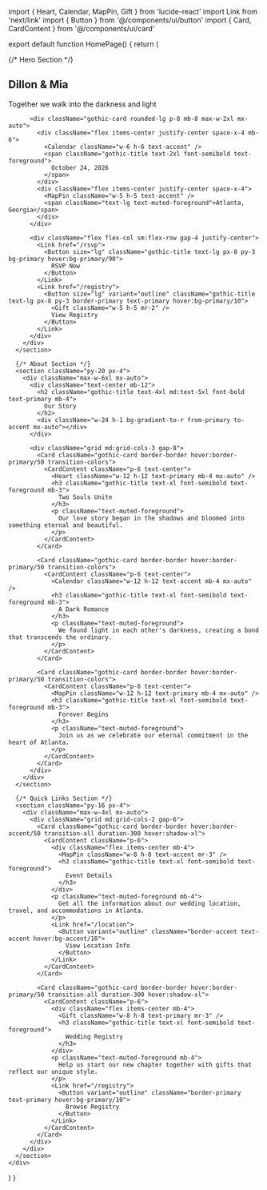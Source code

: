 import { Heart, Calendar, MapPin, Gift } from 'lucide-react'
import Link from 'next/link'
import { Button } from '@/components/ui/button'
import { Card, CardContent } from '@/components/ui/card'

export default function HomePage() {
  return (
    <div className="min-h-screen">
      {/* Hero Section */}
      <section className="relative py-24 px-4">
        <div className="max-w-4xl mx-auto text-center">
          <div className="mb-8">
            <Heart className="w-16 h-16 mx-auto text-primary mb-6 animate-pulse" fill="currentColor" />
            <h1 className="gothic-title text-6xl md:text-8xl font-bold text-primary mb-4 tracking-wide">
              Dillon & Mia
            </h1>
            <div className="w-32 h-1 bg-gradient-to-r from-primary to-accent mx-auto mb-8"></div>
            <p className="text-xl md:text-2xl text-muted-foreground mb-8 font-light">
              Together we walk into the darkness and light
            </p>
          </div>

          <div className="gothic-card rounded-lg p-8 mb-8 max-w-2xl mx-auto">
            <div className="flex items-center justify-center space-x-4 mb-6">
              <Calendar className="w-6 h-6 text-accent" />
              <span className="gothic-title text-2xl font-semibold text-foreground">
                October 24, 2026
              </span>
            </div>
            <div className="flex items-center justify-center space-x-4">
              <MapPin className="w-5 h-5 text-accent" />
              <span className="text-lg text-muted-foreground">Atlanta, Georgia</span>
            </div>
          </div>

          <div className="flex flex-col sm:flex-row gap-4 justify-center">
            <Link href="/rsvp">
              <Button size="lg" className="gothic-title text-lg px-8 py-3 bg-primary hover:bg-primary/90">
                RSVP Now
              </Button>
            </Link>
            <Link href="/registry">
              <Button size="lg" variant="outline" className="gothic-title text-lg px-8 py-3 border-primary text-primary hover:bg-primary/10">
                <Gift className="w-5 h-5 mr-2" />
                View Registry
              </Button>
            </Link>
          </div>
        </div>
      </section>

      {/* About Section */}
      <section className="py-20 px-4">
        <div className="max-w-6xl mx-auto">
          <div className="text-center mb-12">
            <h2 className="gothic-title text-4xl md:text-5xl font-bold text-primary mb-4">
              Our Story
            </h2>
            <div className="w-24 h-1 bg-gradient-to-r from-primary to-accent mx-auto"></div>
          </div>

          <div className="grid md:grid-cols-3 gap-8">
            <Card className="gothic-card border-border hover:border-primary/50 transition-colors">
              <CardContent className="p-6 text-center">
                <Heart className="w-12 h-12 text-primary mb-4 mx-auto" />
                <h3 className="gothic-title text-xl font-semibold text-foreground mb-3">
                  Two Souls Unite
                </h3>
                <p className="text-muted-foreground">
                  Our love story began in the shadows and bloomed into something eternal and beautiful.
                </p>
              </CardContent>
            </Card>

            <Card className="gothic-card border-border hover:border-primary/50 transition-colors">
              <CardContent className="p-6 text-center">
                <Calendar className="w-12 h-12 text-accent mb-4 mx-auto" />
                <h3 className="gothic-title text-xl font-semibold text-foreground mb-3">
                  A Dark Romance
                </h3>
                <p className="text-muted-foreground">
                  We found light in each other's darkness, creating a bond that transcends the ordinary.
                </p>
              </CardContent>
            </Card>

            <Card className="gothic-card border-border hover:border-primary/50 transition-colors">
              <CardContent className="p-6 text-center">
                <MapPin className="w-12 h-12 text-primary mb-4 mx-auto" />
                <h3 className="gothic-title text-xl font-semibold text-foreground mb-3">
                  Forever Begins
                </h3>
                <p className="text-muted-foreground">
                  Join us as we celebrate our eternal commitment in the heart of Atlanta.
                </p>
              </CardContent>
            </Card>
          </div>
        </div>
      </section>

      {/* Quick Links Section */}
      <section className="py-16 px-4">
        <div className="max-w-4xl mx-auto">
          <div className="grid md:grid-cols-2 gap-6">
            <Card className="gothic-card border-border hover:border-accent/50 transition-all duration-300 hover:shadow-xl">
              <CardContent className="p-6">
                <div className="flex items-center mb-4">
                  <MapPin className="w-8 h-8 text-accent mr-3" />
                  <h3 className="gothic-title text-xl font-semibold text-foreground">
                    Event Details
                  </h3>
                </div>
                <p className="text-muted-foreground mb-4">
                  Get all the information about our wedding location, travel, and accommodations in Atlanta.
                </p>
                <Link href="/location">
                  <Button variant="outline" className="border-accent text-accent hover:bg-accent/10">
                    View Location Info
                  </Button>
                </Link>
              </CardContent>
            </Card>

            <Card className="gothic-card border-border hover:border-primary/50 transition-all duration-300 hover:shadow-xl">
              <CardContent className="p-6">
                <div className="flex items-center mb-4">
                  <Gift className="w-8 h-8 text-primary mr-3" />
                  <h3 className="gothic-title text-xl font-semibold text-foreground">
                    Wedding Registry
                  </h3>
                </div>
                <p className="text-muted-foreground mb-4">
                  Help us start our new chapter together with gifts that reflect our unique style.
                </p>
                <Link href="/registry">
                  <Button variant="outline" className="border-primary text-primary hover:bg-primary/10">
                    Browse Registry
                  </Button>
                </Link>
              </CardContent>
            </Card>
          </div>
        </div>
      </section>
    </div>
  )
}
